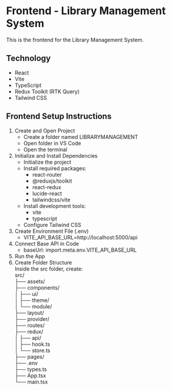 # **Frontend - Library Management System**  
This is the frontend for the Library Management System.

## Technology
* React
* Vite
* TypeScript
* Redux Toolkit (RTK Query)
* Tailwind CSS

## Frontend Setup Instructions
1. Create and Open Project
    * Create a folder named LIBRARYMANAGEMENT
    * Open folder in VS Code
    * Open the terminal
2. Initialize and Install Dependencies
    * Initialize the project
    * Install required packages: 
        * react-router
        * @reduxjs/toolkit
        * react-redux
        * lucide-react
        * tailwindcss/vite
    * Install development tools:
        * vite
        * typescript
    * Configure Tailwind CSS
3. Create Environment File (.env)
    * VITE_API_BASE_URL=http://localhost:5000/api
4. Connect Base API in Code
    * baseUrl: import.meta.env.VITE_API_BASE_URL
5. Run the App
6. Create Folder Structure  
      Inside the src folder, create:  
      src/  
      ├── assets/  
      ├── components/  
      │   ├── ui/  
      │   ├── theme/  
      │   └── module/  
      ├── layout/  
      ├── provider/  
      ├── routes/  
      ├── redux/  
      │   ├── api/  
      │   ├── hook.ts    
      │   └── store.ts  
      ├── pages/  
      ├── .env  
      ├── types.ts  
      ├── App.tsx  
      └── main.tsx  
